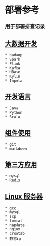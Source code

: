 # 部署参考

### 用于部署排查记录

## [大数据开发](./dev-bigdata)
    * hadoop
    * Spark
    * Flink
    * Kafka
    * HBase
    * Kylin
    * Impola
    
## [开发语言](./dev-language)
    * Java
    * Python
    * Scala

## [组件使用](./dev-plugin-usage)
    * git
    * markdown

## [第三方应用](./dev-app)
    * MySql
    * Redis
    
## [Linux 服务器](dev-linux)
    * gcc 
    * mysql
    * scp 
    * tomcat
    * napdate
    * nginx
    * crontab
    * 静态ip
    
 
    

    



